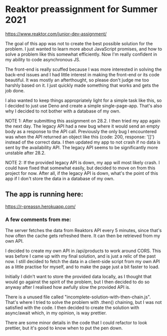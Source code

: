 # Reaktor preassignment for Summer 2021

https://www.reaktor.com/junior-dev-assignment/

The goal of this app was not to create the best possible solution for the problem. I just wanted to learn more about JavaScript promises, and how to solve a problem like this somewhat efficiently. Now I'm really confident in my ability to code asynchronous JS.

The front-end is really scuffed because I was more interested in solving the back-end issues and I had little interest in making the front-end or its code beautiful. It was mostly an afterthought, so please don't judge me too harshly based on it. I just quickly made something that works and gets the job done.

I also wanted to keep things appropriately light for a simple task like this, so I decided to just use Deno and create a simple single-page-app. That's also why I decided to not bother with a database of my own.

NOTE 1: After submitting this assignment on 28.2. I then tried my app again the next day. The legacy API had a new bug where it would send an empty body as a response to the API call. Previously the only bug I encountered was when the API returned an object like this {code: 200, response: '[]'} instead of the correct data. I then updated my app to not crash if no data is sent by the availability API. The legacy API seems to be significantly more unstable after 28.2.

NOTE 2: If the provided legacy API is down, my app will most likely crash. I could have fixed that somewhat easily, but decided to move on from this project for now. After all, if the legacy API is down, what's the point of this app if I don't store the data in a database of my own.

## The app is running here:

https://r-preassn.herokuapp.com/


### A few comments from me:
The server fetches the data from Reaktors API every 5 minutes, since that's how often the cache gets refreshed there. It can then be retrieved from my own API.

I decided to create my own API in /api/products to work around CORS. This was before I came up with my final solution, and is just a relic of the past now. I still decided to fetch the data in a client-side script from my own API as a little practise for myself, and to make the page just a bit faster to load.

Initially I didn't want to store the provided data locally, as I thought that would go against the spirit of the problem, but I then decided to do so anyway after I realised how awfully slow the provided API is.

There is a unused file called "incomplete-solution-with-then-chain.js". That's where I tried to solve the problem with .then() chaining, but I was not satisfied with the code. I then decided to create the solution with async/await which, in my opinion, is way prettier.

There are some minor details in the code that I could refactor to look prettier, but it's good to know when to put the pen down.